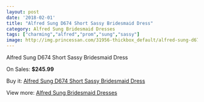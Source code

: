 ```yaml
---
layout: post
date: '2018-02-01'
title: "Alfred Sung D674 Short Sassy Bridesmaid Dress"
category: Alfred Sung Bridesmaid Dresses
tags: ["charming","alfred","prom","sung","sassy"]
image: http://img.princessan.com/31956-thickbox_default/alfred-sung-d674-short-sassy-bridesmaid-dress.jpg
---
```

Alfred Sung D674 Short Sassy Bridesmaid Dress

On Sales: **$245.99**
<a href="https://www.princessan.com/en/14582-alfred-sung-d674-short-sassy-bridesmaid-dress.html"><amp-img layout="responsive" width="600" height="600" src="//img.princessan.com/31956-thickbox_default/alfred-sung-d674-short-sassy-bridesmaid-dress.jpg" alt="Alfred Sung D674 Short Sassy Bridesmaid Dress 0" /></a>
<a href="https://www.princessan.com/en/14582-alfred-sung-d674-short-sassy-bridesmaid-dress.html"><amp-img layout="responsive" width="600" height="600" src="//img.princessan.com/31957-thickbox_default/alfred-sung-d674-short-sassy-bridesmaid-dress.jpg" alt="Alfred Sung D674 Short Sassy Bridesmaid Dress 1" /></a>

Buy it: [Alfred Sung D674 Short Sassy Bridesmaid Dress](https://www.princessan.com/en/14582-alfred-sung-d674-short-sassy-bridesmaid-dress.html "Alfred Sung D674 Short Sassy Bridesmaid Dress")

View more: [Alfred Sung Bridesmaid Dresses](https://www.princessan.com/en/107- "Alfred Sung Bridesmaid Dresses")